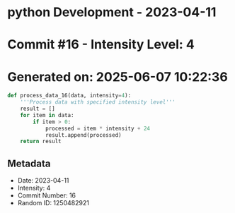 ﻿# python Development - 2023-04-11
# Commit #16 - Intensity Level: 4
# Generated on: 2025-06-07 10:22:36
```python
def process_data_16(data, intensity=4):
    '''Process data with specified intensity level'''
    result = []
    for item in data:
        if item > 0:
            processed = item * intensity + 24
            result.append(processed)
    return result
```
## Metadata
- Date: 2023-04-11
- Intensity: 4
- Commit Number: 16
- Random ID: 1250482921
